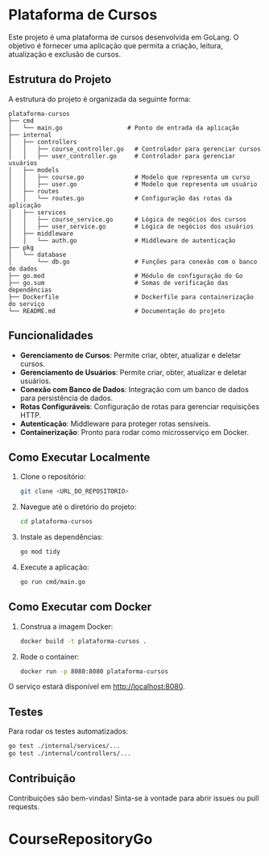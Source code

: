 # Plataforma de Cursos

Este projeto é uma plataforma de cursos desenvolvida em GoLang. O objetivo é fornecer uma aplicação que permita a criação, leitura, atualização e exclusão de cursos.

## Estrutura do Projeto

A estrutura do projeto é organizada da seguinte forma:

```
plataforma-cursos
├── cmd
│   └── main.go                  # Ponto de entrada da aplicação
├── internal
│   ├── controllers
│   │   ├── course_controller.go   # Controlador para gerenciar cursos
│   │   ├── user_controller.go     # Controlador para gerenciar usuários
│   ├── models
│   │   ├── course.go              # Modelo que representa um curso
│   │   ├── user.go                # Modelo que representa um usuário
│   ├── routes
│   │   └── routes.go              # Configuração das rotas da aplicação
│   ├── services
│   │   ├── course_service.go      # Lógica de negócios dos cursos
│   │   ├── user_service.go        # Lógica de negócios dos usuários
│   ├── middleware
│   │   └── auth.go                # Middleware de autenticação
├── pkg
│   └── database
│       └── db.go                  # Funções para conexão com o banco de dados
├── go.mod                         # Módulo de configuração do Go
├── go.sum                         # Somas de verificação das dependências
├── Dockerfile                     # Dockerfile para containerização do serviço
└── README.md                      # Documentação do projeto
```

## Funcionalidades

- **Gerenciamento de Cursos**: Permite criar, obter, atualizar e deletar cursos.
- **Gerenciamento de Usuários**: Permite criar, obter, atualizar e deletar usuários.
- **Conexão com Banco de Dados**: Integração com um banco de dados para persistência de dados.
- **Rotas Configuráveis**: Configuração de rotas para gerenciar requisições HTTP.
- **Autenticação**: Middleware para proteger rotas sensíveis.
- **Containerização**: Pronto para rodar como microsserviço em Docker.

## Como Executar Localmente

1. Clone o repositório:

   ```sh
   git clone <URL_DO_REPOSITORIO>
   ```

2. Navegue até o diretório do projeto:

   ```sh
   cd plataforma-cursos
   ```

3. Instale as dependências:

   ```sh
   go mod tidy
   ```

4. Execute a aplicação:

   ```sh
   go run cmd/main.go
   ```

## Como Executar com Docker

1. Construa a imagem Docker:

   ```sh
   docker build -t plataforma-cursos .
   ```

2. Rode o container:

   ```sh
   docker run -p 8080:8080 plataforma-cursos
   ```

O serviço estará disponível em [http://localhost:8080](http://localhost:8080).

## Testes

Para rodar os testes automatizados:

```sh
go test ./internal/services/...
go test ./internal/controllers/...
```

## Contribuição

Contribuições são bem-vindas! Sinta-se à vontade para abrir issues ou pull requests.
# CourseRepositoryGo
